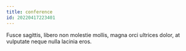 ```yaml
---
title: conference
id: 20220417223401
---
```


Fusce sagittis, libero non molestie mollis, magna orci ultrices dolor, at vulputate neque nulla lacinia eros.
